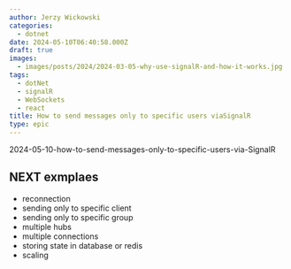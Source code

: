 ```yaml
---
author: Jerzy Wickowski
categories:
  - dotnet
date: 2024-05-10T06:40:58.000Z
draft: true
images:
  - images/posts/2024/2024-03-05-why-use-signalR-and-how-it-works.jpg
tags:
  - dotNet
  - signalR
  - WebSockets
  - react
title: How to send messages only to specific users viaSignalR
type: epic
---
```


2024-05-10-how-to-send-messages-only-to-specific-users-via-SignalR


## NEXT exmplaes
- reconnection
- sending only to specific client
- sending only to specific group
- multiple hubs
- multiple connections
- storing state in database or redis
- scaling